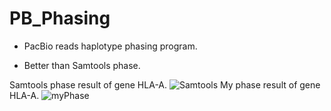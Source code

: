 # PB_Phasing

- PacBio reads haplotype phasing program.

- Better than Samtools phase.

Samtools phase result of gene HLA-A.
![Samtools](https://github.com/dazhouze/PB_Phasing/blob/master/SamtoolsPhaseA.png)
My phase result of gene HLA-A.
![myPhase](https://github.com/dazhouze/PB_Phasing/blob/master/myPhaseA.png)
